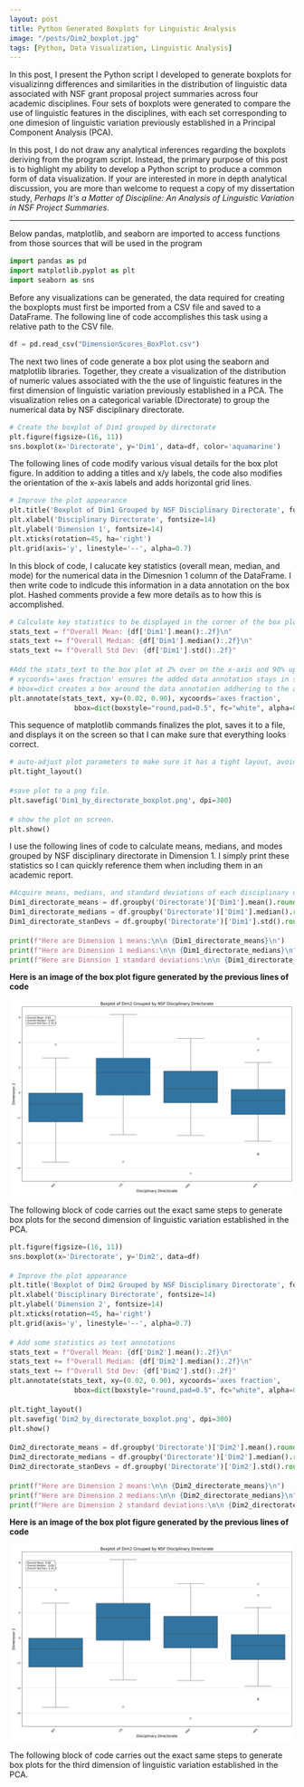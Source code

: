 ```yaml
---
layout: post
title: Python Generated Boxplots for Linguistic Analysis
image: "/posts/Dim2_boxplot.jpg"
tags: [Python, Data Visualization, Linguistic Analysis]
---
```


In this post, I present the Python script I developed to generate boxplots for visualizinng differences and similarities in the distribution of linguistic data associated with NSF grant proposal project summaries across four academic disciplines. Four sets of boxplots were generated to compare the use of linguistic features in the disciplines, with each set corresponding to one dimesion of linguistic variation previously established in a Principal Component Analysis (PCA). 

In this post, I do not draw any analytical inferences regarding the boxplots deriving from the program script. Instead, the primary purpose of this post is to highlight my ability to develop a Python script to produce a common form of data visualization. If your are interested in more in depth analytical discussion, you are more than welcome to request a copy of my dissertation study, *Perhaps It's a Matter of Discipline: An Analysis of Linguistic Variation in NSF Project Summaries*.   

---

Below pandas, matplotlib, and seaborn are imported to access functions from those sources that will be used in the program

```python
import pandas as pd
import matplotlib.pyplot as plt
import seaborn as sns
```
Before any visualizations can be generated, the data required for creating the boxplopts must first be imported from a CSV file and saved to a DataFrame. The following line of code accomplishes this task using a relative path to the CSV file. 

```python
df = pd.read_csv("DimensionScores_BoxPlot.csv")
```
The next two lines of code generate a box plot using the seaborn and matplotlib libraries. Together, they create a visualization of the distribution of numeric values associated with the the use of linguistic features in the first dimension of linguistic variation previously established in a PCA. The visualization relies on a categorical variable (Directorate) to group the numerical data by NSF disciplinary directorate. 

```python
# Create the boxplot of Dim1 grouped by directorate
plt.figure(figsize=(16, 11))
sns.boxplot(x='Directorate', y='Dim1', data=df, color='aquamarine')
```
The following lines of code modify various visual details for the box plot figure. In addition to adding a titles and x/y labels, the code also modifies the orientation of the x-axis labels and adds horizontal grid lines. 

```python
# Improve the plot appearance
plt.title('Boxplot of Dim1 Grouped by NSF Disciplinary Directorate', fontsize=16)
plt.xlabel('Disciplinary Directorate', fontsize=14)
plt.ylabel('Dimension 1', fontsize=14)
plt.xticks(rotation=45, ha='right')
plt.grid(axis='y', linestyle='--', alpha=0.7)
```
In this block of code, I calucate key statistics (overall mean, median, and mode) for the numerical data in the Dimesnion 1 column of the DataFrame. I then write code to indlcude this information in a data annotation on the box plot. Hashed comments provide a few more details as to how this is accomplished. 

```python
# Calculate key statistics to be displayed in the corner of the box plot figure. 
stats_text = f"Overall Mean: {df['Dim1'].mean():.2f}\n"
stats_text += f"Overall Median: {df['Dim1'].median():.2f}\n"
stats_text += f"Overall Std Dev: {df['Dim1'].std():.2f}"

#Add the stats_text to the box plot at 2% over on the x-axis and 90% up on the y-axis.
# xycoords='axes fraction' ensures the added data annotation stays in same relative location regardless of plot size.
# bbox=dict creates a box around the data annotation addhering to the arguments inside the parentheses. 
plt.annotate(stats_text, xy=(0.02, 0.90), xycoords='axes fraction', 
                bbox=dict(boxstyle="round,pad=0.5", fc="white", alpha=0.8))
```
This sequence of matplotlib commands finalizes the plot, saves it to a file, and displays it on the screen so that I can make sure that everything looks correct. 

```python
# auto-adjust plot parameters to make sure it has a tight layout, avoiding their overlap
plt.tight_layout()

#save plot to a png file. 
plt.savefig('Dim1_by_directorate_boxplot.png', dpi=300)

# show the plot on screen. 
plt.show()
```
I use the following lines of code to calculate means, medians, and modes grouped by NSF disciplinary directorate in Dimension 1. I simply print these statistics so I can quickly reference them when including them in an academic report.

```python
#Acquire means, medians, and standard deviations of each disciplinary directorate in the dimension
Dim1_directorate_means = df.groupby('Directorate')['Dim1'].mean().round(1)
Dim1_directorate_medians = df.groupby('Directorate')['Dim1'].median().round(1)
Dim1_directorate_stanDevs = df.groupby('Directorate')['Dim1'].std().round(1)

print(f"Here are Dimension 1 means:\n\n {Dim1_directorate_means}\n")
print(f"Here are Dimension 1 medians:\n\n {Dim1_directorate_medians}\n")
print(f"Here are Dimnsion 1 standard deviations:\n\n {Dim1_directorate_stanDevs}\n")
```
**Here is an image of the box plot figure generated by the previous lines of code**

![alt text](/img/posts/Dim2_boxplot.jpg "Dimension 1 Box Plots")

The following block of code carries out the exact same steps to generate box plots for the second dimension of linguistic variation established in the PCA.

```python
plt.figure(figsize=(16, 11))
sns.boxplot(x='Directorate', y='Dim2', data=df)
            
# Improve the plot appearance
plt.title('Boxplot of Dim2 Grouped by NSF Disciplinary Directorate', fontsize=16)
plt.xlabel('Disciplinary Directorate', fontsize=14)
plt.ylabel('Dimension 2', fontsize=14)
plt.xticks(rotation=45, ha='right')
plt.grid(axis='y', linestyle='--', alpha=0.7)
            
# Add some statistics as text annotations
stats_text = f"Overall Mean: {df['Dim2'].mean():.2f}\n"
stats_text += f"Overall Median: {df['Dim2'].median():.2f}\n"
stats_text += f"Overall Std Dev: {df['Dim2'].std():.2f}"
plt.annotate(stats_text, xy=(0.02, 0.90), xycoords='axes fraction', 
                bbox=dict(boxstyle="round,pad=0.5", fc="white", alpha=0.8))
            
plt.tight_layout()
plt.savefig('Dim2_by_directorate_boxplot.png', dpi=300)
plt.show()
            
Dim2_directorate_means = df.groupby('Directorate')['Dim2'].mean().round(1)
Dim2_directorate_medians = df.groupby('Directorate')['Dim2'].median().round(1)
Dim2_directorate_stanDevs = df.groupby('Directorate')['Dim2'].std().round(1)

print(f"Here are Dimension 2 means:\n\n {Dim2_directorate_means}\n")
print(f"Here are Dimension 2 medians:\n\n {Dim2_directorate_medians}\n")
print(f"Here are Dimension 2 standard deviations:\n\n {Dim2_directorate_stanDevs}\n")
```
**Here is an image of the box plot figure generated by the previous lines of code**

![alt text](/img/posts/Dim2_boxplot.jpg "Dimension 1 Box Plots")

The following block of code carries out the exact same steps to generate box plots for the third dimension of linguistic variation established in the PCA.

```
